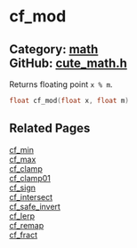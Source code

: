 # cf_mod

Category: [math](https://github.com/RandyGaul/cute_framework/blob/master/docs/api_reference?id=math)  
GitHub: [cute_math.h](https://github.com/RandyGaul/cute_framework/blob/master/include/cute_math.h)  
---

Returns floating point `x % m`.

```cpp
float cf_mod(float x, float m)
```

## Related Pages

[cf_min](https://github.com/RandyGaul/cute_framework/blob/master/docs/math/cf_min.md)  
[cf_max](https://github.com/RandyGaul/cute_framework/blob/master/docs/math/cf_max.md)  
[cf_clamp](https://github.com/RandyGaul/cute_framework/blob/master/docs/math/cf_clamp.md)  
[cf_clamp01](https://github.com/RandyGaul/cute_framework/blob/master/docs/math/cf_clamp01.md)  
[cf_sign](https://github.com/RandyGaul/cute_framework/blob/master/docs/math/cf_sign.md)  
[cf_intersect](https://github.com/RandyGaul/cute_framework/blob/master/docs/math/cf_intersect.md)  
[cf_safe_invert](https://github.com/RandyGaul/cute_framework/blob/master/docs/math/cf_safe_invert.md)  
[cf_lerp](https://github.com/RandyGaul/cute_framework/blob/master/docs/math/cf_lerp.md)  
[cf_remap](https://github.com/RandyGaul/cute_framework/blob/master/docs/math/cf_remap.md)  
[cf_fract](https://github.com/RandyGaul/cute_framework/blob/master/docs/math/cf_fract.md)  
